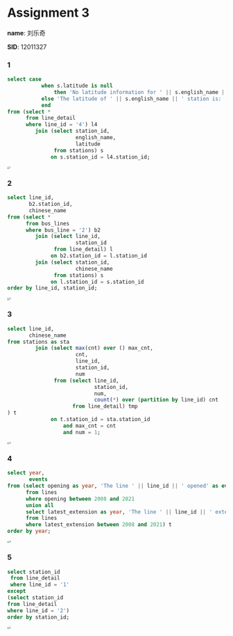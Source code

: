 # Assignment 3

**name**: 刘乐奇

**SID**: 12011327

### 1

```sql
select case
           when s.latitude is null
               then 'No latitude information for ' || s.english_name || ' station.'
           else 'The latitude of ' || s.english_name || ' station is: ' || s.latitude
           end
from (select *
      from line_detail
      where line_id = '4') l4
         join (select station_id,
                      english_name,
                      latitude
               from stations) s
              on s.station_id = l4.station_id;
```

<img src="D:\Lynchrocket\大二上\数据库\assign\3\pic\1.png" alt="1" style="zoom:33%;" />



### 2

```sql
select line_id,
       b2.station_id,
       chinese_name
from (select *
      from bus_lines
      where bus_line = '2') b2
         join (select line_id,
                      station_id
               from line_detail) l
              on b2.station_id = l.station_id
         join (select station_id,
                      chinese_name
               from stations) s
              on l.station_id = s.station_id
order by line_id, station_id;
```

<img src="D:\Lynchrocket\大二上\数据库\assign\3\pic\2.png" alt="2" style="zoom:33%;" />



### 3

```sql
select line_id,
       chinese_name
from stations as sta
         join (select max(cnt) over () max_cnt,
                      cnt,
                      line_id,
                      station_id,
                      num
               from (select line_id,
                            station_id,
                            num,
                            count(*) over (partition by line_id) cnt
                     from line_detail) tmp
) t
              on t.station_id = sta.station_id
                  and max_cnt = cnt
                  and num = 1;
```

<img src="D:\Lynchrocket\大二上\数据库\assign\3\pic\3.png" alt="3" style="zoom:33%;" />



### 4

```sql
select year,
       events
from (select opening as year, 'The line ' || line_id || ' opened' as events
      from lines
      where opening between 2008 and 2021
      union all
      select latest_extension as year, 'The line ' || line_id || ' extended' as events
      from lines
      where latest_extension between 2008 and 2021) t
order by year;
```

<img src="D:\Lynchrocket\大二上\数据库\assign\3\pic\4.png" alt="4" style="zoom:33%;" />



### 5

```sql
select station_id
 from line_detail
 where line_id = '1'
except
(select station_id
from line_detail
where line_id = '2')
order by station_id;
```

<img src="D:\Lynchrocket\大二上\数据库\assign\3\pic\5.png" alt="5" style="zoom:33%;" />